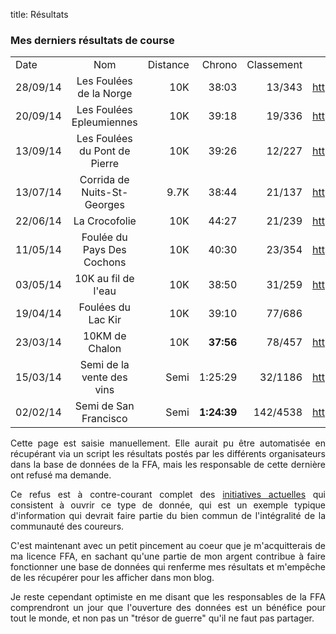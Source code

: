 title: Résultats

<section class="content blog" style='text-align: justify'>
<div class="constraint">
<div class="posts">
<article>


<h3 class="blog-title">Mes derniers résultats de course</h3>

<table class="tableResults">
<tr>
<td>Date</th>
<td align="center">Nom</td>
<td align="right">Distance</td>
<td align="right">Chrono</td>
<td align="right">Classement</td>
<td align="right">Plus de détails sur Smashrun</td>
</tr>
<tr>
<td>28/09/14</td>
<td align="center">Les Foulées de la Norge</td>
<td align="right">10K</td>
<td align="right">38:03</td>
<td align="right">13/343</td>
<td align="right"><a href="">http://smashrun.com/tarek/run/1496939</a></td>
</tr>
<tr>
<td>20/09/14</td>
<td align="center">Les Foulées Epleumiennes</td>
<td align="right">10K</td>
<td align="right">39:18</td>
<td align="right">19/336</td>
<td align="right"><a href="">http://smashrun.com/tarek/run/1473213</a></td>
</tr>
<tr>
<td>13/09/14</td>
<td align="center">Les Foulées du Pont de Pierre</td>
<td align="right">10K</td>
<td align="right">39:26</td>
<td align="right">12/227</td>
<td align="right"><a href="http://smashrun.com/tarek/run/1453924">http://smashrun.com/tarek/run/1453924</a></td>
</tr>
<tr>
<td>13/07/14</td>
<td align="center">Corrida de Nuits-St-Georges</td>
<td align="right">9.7K</td>
<td align="right">38:44</td>
<td align="right">21/137</td>
<td align="right"><a href="http://smashrun.com/tarek/run/1272732">http://smashrun.com/tarek/run/1272732</a></td>
</tr>
<tr>
<td>22/06/14</td>
<td align="center">La Crocofolie</td>
<td align="right">10K</td>
<td align="right">44:27</td>
<td align="right">21/239</td>
<td align="right"><a href="http://smashrun.com/tarek/run/1253827">http://smashrun.com/tarek/run/1253827</a></td>
</tr>
<tr>
<td>11/05/14</td>
<td align="center">Foulée du Pays Des Cochons</td>
<td align="right">10K</td>
<td align="right">40:30</td>
<td align="right">23/354</td>
<td align="right"><a href="http://smashrun.com/tarek/run/1253801">http://smashrun.com/tarek/run/1253801</a></td>
</tr>
<tr>
<td>03/05/14</td>
<td align="center">10K au fil de l'eau</td>
<td align="right">10K</td>
<td align="right">38:50</td>
<td align="right">31/259</td>
<td align="right"><a href="http://smashrun.com/tarek/run/1253794">http://smashrun.com/tarek/run/1253794</a></td>
</tr>
<tr>
<td>19/04/14</td>
<td align="center">Foulées du Lac Kir</td>
<td align="right">10K</td>
<td align="right">39:10</td>
<td align="right">77/686</td>
<td align="right"></td>
</tr>
<tr>
<td>23/03/14</td>
<td align="center">10KM de Chalon</td>
<td align="right">10K</td>
<td align="right"><strong>37:56</strong></td>
<td align="right">78/457</td>
<td align="right"><a href="http://smashrun.com/tarek/run/1253762">http://smashrun.com/tarek/run/1253762</a></td>
</tr>
<tr>
<td>15/03/14</td>
<td align="center">Semi de la vente des vins</td>
<td align="right">Semi</td>
<td align="right">1:25:29</td>
<td align="right">32/1186</td>
<td align="right"><a href="http://smashrun.com/tarek/run/1253753">http://smashrun.com/tarek/run/1253753</a></td>
</tr>
<tr>
<td>02/02/14</td>
<td align="center">Semi de San Francisco</td>
<td align="right">Semi</td>
<td align="right"><strong>1:24:39</strong></td>
<td align="right">142/4538</td>
<td align="right"><a href="http://smashrun.com/tarek/run/1253730">http://smashrun.com/tarek/run/1253730</a></td>
</tr>
</table>

<p>
Cette page est saisie manuellement. Elle aurait pu être automatisée en récupérant via un script les résultats postés 
par les  différents organisateurs dans la base de données de la FFA, mais les responsable de cette dernière ont refusé
ma demande.
</p>

<p>
Ce refus est à contre-courant complet des <a href="http://fr.wikipedia.org/wiki/Donn%C3%A9es_ouvertes">
initiatives actuelles</a> qui consistent à ouvrir ce type de donnée, qui est un
exemple typique d'information qui devrait faire partie du bien commun de l'intégralité de la communauté
des coureurs. 
</p>

<p>
C'est maintenant avec un petit pincement au coeur que je m'acquitterais de ma licence FFA, en sachant qu'une partie
de mon argent contribue à faire fonctionner une base de données qui renferme mes résultats et m'empêche de les récupérer
pour les afficher dans mon blog.
</p>

<p>
Je reste cependant optimiste en me disant que les responsables de la FFA comprendront un jour que l'ouverture des 
données est un bénéfice pour tout le monde, et non pas un "trésor de guerre" qu'il ne faut pas partager.
</p>

</article>
</div>
</div>
</section>
